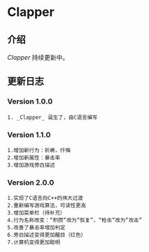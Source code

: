 # Clapper

## 介绍
_Clapper_ 持续更新中。

## 更新日志
### Version 1.0.0
    1. _Clapper_ 诞生了，由C语言编写

### Version 1.1.0
    1.增加新行为：祈祷，忏悔
    2.增加新属性：暴击率
    3.增加游戏旁白描述

### Version 2.0.0
    1.实现了C语言向C++的伟大过渡
    2.重新编写游戏算法，可读性更高
    3.增加菜单栏（待补充）
    4.行为名称改变：“积攒”改为“恢复”，“枪击”改为“攻击”
    5.改善了暴击率增加判定
    6.旁白描述变得更加醒目（红色）
    7.计算机变得更加聪明


